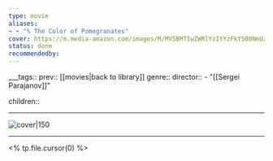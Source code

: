 ```yaml
---
type: movie
aliases:
- - "% The Color of Pomegranates"
cover: https://m.media-amazon.com/images/M/MV5BMTIwZWRlYzItYzFkYS00NmUzLTg2NDctZWExZjIwNDkzZTA0XkEyXkFqcGc@._V1_SX300.jpg
status: done
recommendedby:
---
```

___tags:: prev:: [[movies|back to library]]
genre::
director:: - "[[Sergei Parajanov]]"
  
children::
___
![cover|150](https://m.media-amazon.com/images/M/MV5BMTIwZWRlYzItYzFkYS00NmUzLTg2NDctZWExZjIwNDkzZTA0XkEyXkFqcGc@._V1_SX300.jpg)
___
<% tp.file.cursor(0) %>
